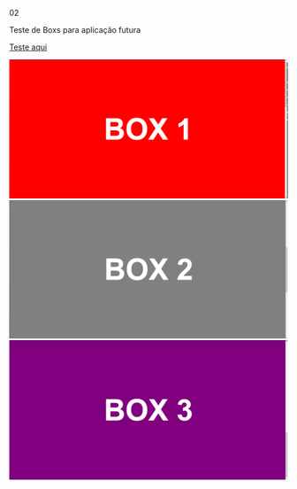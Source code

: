 02

Teste de Boxs para aplicação futura

<a href="https://jonatas00.github.io/RepositorioFrontEnd/TreinosHTML/02/" target="_blank">Teste aqui</a>

![i1g1](./Images/ex1.png)
![img2](./Images/ex2.png)
![img3](./Images/ex3.png)